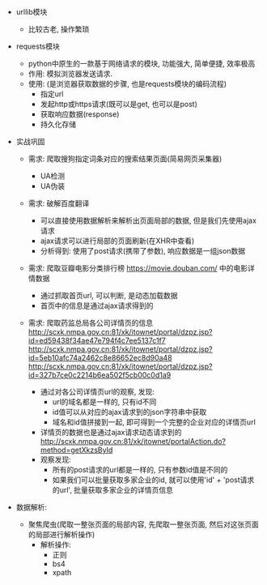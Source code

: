 - urllib模块
    - 比较古老, 操作繁琐
- requests模块
    - python中原生的一款基于网络请求的模块, 功能强大, 简单便捷, 效率极高
    - 作用: 模拟浏览器发送请求.
    - 使用: (是浏览器获取数据的步骤, 也是requests模块的编码流程)
        - 指定url
        - 发起http或https请求(既可以是get, 也可以是post)
        - 获取响应数据(response)
        - 持久化存储

- 实战巩固
    - 需求: 爬取搜狗指定词条对应的搜索结果页面(简易网页采集器)
        - UA检测
        - UA伪装
    - 需求: 破解百度翻译
        - 可以直接使用数据解析来解析出页面局部的数据, 但是我们先使用ajax请求
        - ajax请求可以进行局部的页面刷新(在XHR中查看)
        - 分析得到: 使用了post请求(携带了参数), 响应数据是一组json数据
    - 需求: 爬取豆瓣电影分类排行榜 https://movie.douban.com/ 中的电影详情数据
        - 通过抓取首页url, 可以判断, 是动态加载数据
        - 首页中的信息是通过ajax请求得到的

    - 需求: 爬取药监总局各公司详情页的信息
      http://scxk.nmpa.gov.cn:81/xk/itownet/portal/dzpz.jsp?id=ed59438f34ae47e794f4c7ee5137c1f7
      http://scxk.nmpa.gov.cn:81/xk/itownet/portal/dzpz.jsp?id=5eb10afc74a2462c8e86652ec8d90a48
      http://scxk.nmpa.gov.cn:81/xk/itownet/portal/dzpz.jsp?id=327b7ce0c2214b6ea502f5cb00c0d1a9
        - 通过对各公司详情页url的观察, 发现:
            - url的域名都是一样的, 只有id不同
            - id值可以从对应的ajax请求到的json字符串中获取
            - 域名和id值拼接到一起, 即可得到一个完整的企业对应的详情页url
        - 详情页的数据也是通过ajax请求动态请求到的
          http://scxk.nmpa.gov.cn:81/xk/itownet/portalAction.do?method=getXkzsById
        - 观察发现:
            - 所有的post请求的url都是一样的, 只有参数id值是不同的
            - 如果我们可以批量获取多家企业的id, 就可以使用'id' + 'post请求的url', 批量获取多家企业的详情页信息

- 数据解析:
    - 聚焦爬虫(爬取一整张页面的局部内容, 先爬取一整张页面, 然后对这张页面的局部进行解析操作)
        - 解析操作:
            - 正则
            - bs4
            - xpath
